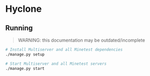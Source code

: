 # Hyclone

## Running

> WARNING: this documentation may be outdated/incomplete

```sh
# Install Multiserver and all Minetest dependencies
./manage.py setup

# Start Multiserver and all Minetest servers
./manage.py start
```
